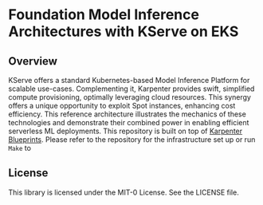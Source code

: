 # Foundation Model Inference Architectures with KServe on EKS
## Overview
KServe offers a standard Kubernetes-based Model Inference Platform for scalable use-cases. Complementing it, Karpenter provides swift, simplified compute provisioning, optimally leveraging cloud resources. This synergy offers a unique opportunity to exploit Spot instances, enhancing cost efficiency. This reference architecture illustrates the mechanics of these technologies and demonstrate their combined power in enabling efficient serverless ML deployments.
This repository is built on top of [Karpenter Blueprints](https://github.com/aws-samples/karpenter-blueprints/tree/main). Please refer to the repository for the infrastructure set up or run `Make` to 




## License

This library is licensed under the MIT-0 License. See the LICENSE file.

